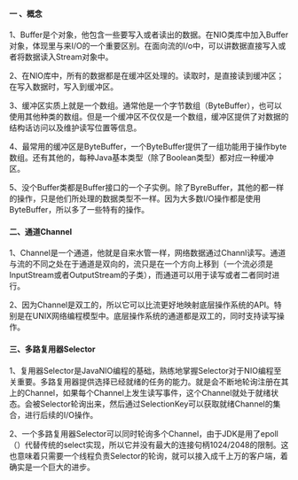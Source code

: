 #### 一 、概念
1、Buffer是个对象，他包含一些要写入或者读出的数据。在NIO类库中加入Buffer对象，体现里与来I/O的一个重要区别。在面向流的I/o中，可以讲数据直接写入或者将数据读入Stream对象中。

2、在NIO库中，所有的数据都是在缓冲区处理的。读取时，是直接读到缓冲区；在写入数据时，写入到缓冲区。

3、缓冲区实质上就是一个数组。通常他是一个字节数组（ByteBuffer），也可以使用其他种类的数组。但是一个缓冲区不仅仅是一个数组，缓冲区提供了对数据的结构话访问以及维护读写位置等信息。

4、最常用的缓冲区是ByteBuffer，一个ByteBuffer提供了一组功能用于操作byte数组。还有其他的，每种Java基本类型（除了Boolean类型）都对应一种缓冲区。

5、没个Buffer类都是Buffer接口的一个子实例。除了ByreBuffer，其他的都一样的操作，只是他们所处理的数据类型不一样。因为大多数I/O操作都是使用ByteBuffer，所以多了一些特有的操作。



#### 二、通道Channel

1、Channel是一个通道，他就是自来水管一样，网络数据通过Channl读写。通道与流的不同之处在于通道是双向的，流只是在一个方向上移到（一个流必须是InputStream或者OutputStream的子类），而通道可以用于读写或者二者同时进行。

2、因为Channel是双工的，所以它可以比流更好地映射底层操作系统的API。特别是在UNIX网络编程模型中。底层操作系统的通道都是双工的，同时支持读写操作。



#### 三、多路复用器Selector

1、复用器Selector是JavaNIO编程的基础，熟练地掌握Selector对于NIO编程至关重要。多路复用器提供选择已经就绪的任务的能力。就是会不断地轮询注册在其上的Channel，如果每个Channel上发生读写事件，这个Channel就处于就绪状态。会被Selector轮询出来，然后通过SelectionKey可以获取就绪Channel的集合，进行后续的I/O操作。

2、一个多路复用器Selector可以同时轮询多个Channel，由于JDK是用了epoll（）代替传统的select实现，所以它并没有最大的连接句柄1024/2048的限制。这也意味着只需要一个线程负责Selector的轮询，就可以接入成千上万的客户端，着确实是一个巨大的进步。

